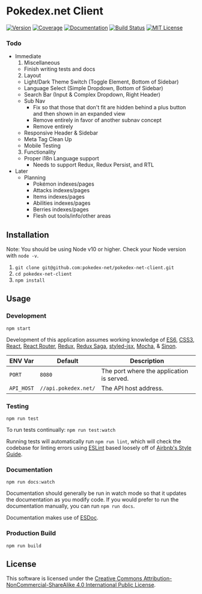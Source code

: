 # Pokedex.net Client

[![Version](https://badge.fury.io/gh/pokedex-net%2Fpokedex-net-client.svg)](https://github.com/pokedex-net/pokedex-net-client)
[![Coverage](https://coveralls.io/repos/github/pokedex-net/pokedex-net-client/badge.svg?branch=master)](https://coveralls.io/github/pokedex-net/pokedex-net-client?branch=master)
[![Documentation](https://pokedex-net.github.io/pokedex-net-client/badge.svg)](https://pokedex-net.github.io/pokedex-net-client/index.html)
[![Build Status](https://circleci.com/gh/pokedex-net/pokedex-net-client.svg?style=svg)](https://circleci.com/gh/pokedex-net/pokedex-net-client)
[![MIT License](https://img.shields.io/badge/License-MIT-brightgreen.svg)](https://opensource.org/licenses/MIT)


### Todo

* Immediate
  1. Miscellaneous
    * Finish writing tests and docs
  2. Layout
    * Light/Dark Theme Switch (Toggle Element, Bottom of Sidebar)
    * Language Select (Simple Dropdown, Bottom of Sidebar)
    * Search Bar (Input & Complex Dropdown, Right Header)
    * Sub Nav
      * Fix so that those that don't fit are hidden behind a plus button and then shown in an expanded view
      * Remove entirely in favor of another subnav concept
      * Remove entirely
    * Responsive Header & Sidebar
    * Meta Tag Clean Up
    * Mobile Testing
  3. Functionality
    * Proper i18n Language support
      * Needs to support Redux, Redux Persist, and RTL
* Later
  * Planning
    * Pokémon indexes/pages
    * Attacks indexes/pages
    * Items indexes/pages
    * Abilities indexes/pages
    * Berries indexes/pages
    * Flesh out tools/info/other areas


## Installation
Note: You should be using Node v10 or higher. Check your Node version with `node -v`.

1. `git clone git@github.com:pokedex-net/pokedex-net-client.git`
2. `cd pokedex-net-client`
3. `npm install`


## Usage

### Development
`npm start`

Development of this application assumes working knowledge of [ES6](http://es6-features.org), [CSS3](https://www.w3schools.com/css/default.asp), [React](https://reactjs.org/), [React Router](https://reacttraining.com/react-router/), [Redux](https://redux.js.org/), [Redux Saga](https://github.com/redux-saga/redux-saga), [styled-jsx](https://github.com/zeit/styled-jsx), [Mocha](https://mochajs.org/), & [Sinon](https://sinonjs.org/).

ENV Var | Default | Description
------- | ------- | -----------
`PORT` | `8080` | The port where the application is served.
`API_HOST` | `//api.pokedex.net/` | The API host address.


### Testing
`npm run test`

To run tests continually: `npm run test:watch`

Running tests will automatically run `npm run lint`, which will check the codebase for linting errors using [ESLint](https://eslint.org/) based loosely off of [Airbnb's Style Guide](https://github.com/airbnb/javascript).


### Documentation
`npm run docs:watch`

Documentation should generally be run in watch mode so that it updates the documentation as you modify code. If you would prefer to run the documentation manually, you can run `npm run docs`.

Documentation makes use of [ESDoc](https://esdoc.org/).


### Production Build
`npm run build`


## License
This software is licensed under the [Creative Commons Attribution-NonCommercial-ShareAlike 4.0 International
Public License](https://creativecommons.org/licenses/by-nc-sa/4.0/legalcode).
